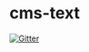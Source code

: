 # cms-text

[![Gitter](https://badges.gitter.im/wundermanpraha/cms-text.svg)](https://gitter.im/wundermanpraha/cms-text?utm_source=badge&utm_medium=badge&utm_campaign=pr-badge&utm_content=badge)